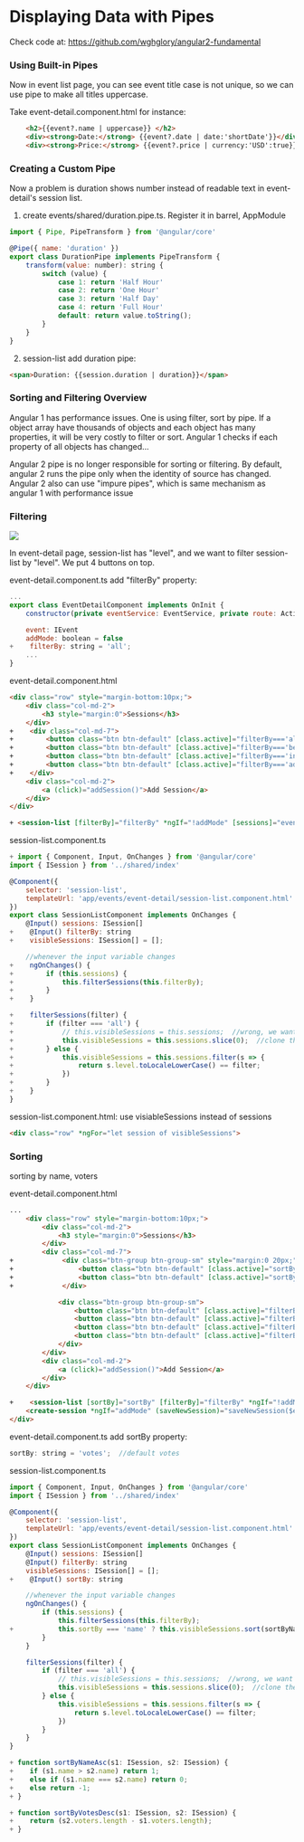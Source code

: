 # Displaying Data with Pipes

Check code at: https://github.com/wghglory/angular2-fundamental

### Using Built-in Pipes

Now in event list page, you can see event title case is not unique, so we can use pipe to make all titles uppercase.

Take event-detail.component.html for instance:

```html
    <h2>{{event?.name | uppercase}} </h2>
    <div><strong>Date:</strong> {{event?.date | date:'shortDate'}}</div>
    <div><strong>Price:</strong> {{event?.price | currency:'USD':true}}</div>
```

### Creating a Custom Pipe

Now a problem is duration shows number instead of readable text in event-detail's session list.

1) create events/shared/duration.pipe.ts. Register it in barrel, AppModule

```javascript
import { Pipe, PipeTransform } from '@angular/core'

@Pipe({ name: 'duration' })
export class DurationPipe implements PipeTransform {
    transform(value: number): string {
        switch (value) {
            case 1: return 'Half Hour'
            case 2: return 'One Hour'
            case 3: return 'Half Day'
            case 4: return 'Full Hour'
            default: return value.toString();
        }
    }
}
```

2) session-list add duration pipe:

```html
<span>Duration: {{session.duration | duration}}</span>
```

### Sorting and Filtering Overview

Angular 1 has performance issues. One is using filter, sort by pipe. If a object array have thousands of objects and each object has many properties, it will be very costly to filter or sort. Angular 1 checks if each property of all objects has changed...

Angular 2 pipe is no longer responsible for sorting or filtering. By default, angular 2 runs the pipe only when the identity of source has changed. Angular 2 also can use "impure pipes", which is same mechanism as angular 1 with performance issue

### Filtering

<img src="http://om1o84p1p.bkt.clouddn.com//1493229011.png" />

In event-detail page, session-list has "level", and we want to filter session-list by "level". We put 4 buttons on top.

event-detail.component.ts add "filterBy" property:

```javascript
...
export class EventDetailComponent implements OnInit {
    constructor(private eventService: EventService, private route: ActivatedRoute) { }

    event: IEvent
    addMode: boolean = false
+    filterBy: string = 'all';
    ...
}
```

event-detail.component.html

```html
<div class="row" style="margin-bottom:10px;">
    <div class="col-md-2">
        <h3 style="margin:0">Sessions</h3>
    </div>
+    <div class="col-md-7">
+        <button class="btn btn-default" [class.active]="filterBy==='all'" (click)="filterBy='all'">All</button>
+        <button class="btn btn-default" [class.active]="filterBy==='beginner'" (click)="filterBy='beginner'">Beginner</button>
+        <button class="btn btn-default" [class.active]="filterBy==='intermediate'" (click)="filterBy='intermediate'">Intermediate</button>
+        <button class="btn btn-default" [class.active]="filterBy==='advanced'" (click)="filterBy='advanced'">Advanced</button>
+    </div>
    <div class="col-md-2">
        <a (click)="addSession()">Add Session</a>
    </div>
</div>

+ <session-list [filterBy]="filterBy" *ngIf="!addMode" [sessions]="event?.sessions"></session-list>
```

session-list.component.ts

```javascript
+ import { Component, Input, OnChanges } from '@angular/core'
import { ISession } from '../shared/index'

@Component({
    selector: 'session-list',
    templateUrl: 'app/events/event-detail/session-list.component.html'
})
export class SessionListComponent implements OnChanges {
    @Input() sessions: ISession[]
+    @Input() filterBy: string
+    visibleSessions: ISession[] = [];

    //whenever the input variable changes
+    ngOnChanges() {
+        if (this.sessions) {
+            this.filterSessions(this.filterBy);
+        }
+    }

+    filterSessions(filter) {
+        if (filter === 'all') {
+            // this.visibleSessions = this.sessions;  //wrong, we want to make a copy
+            this.visibleSessions = this.sessions.slice(0);  //clone the arr
+        } else {
+            this.visibleSessions = this.sessions.filter(s => {
+                return s.level.toLocaleLowerCase() == filter;
+            })
+        }
+    }
}
```

session-list.component.html: use visiableSessions instead of sessions

```html
<div class="row" *ngFor="let session of visibleSessions">
```

### Sorting

sorting by name, voters


event-detail.component.html

```html
...
    <div class="row" style="margin-bottom:10px;">
        <div class="col-md-2">
            <h3 style="margin:0">Sessions</h3>
        </div>
        <div class="col-md-7">
+            <div class="btn-group btn-group-sm" style="margin:0 20px;">
+                <button class="btn btn-default" [class.active]="sortBy==='name'" (click)="sortBy='name'">By Name</button>
+                <button class="btn btn-default" [class.active]="sortBy==='votes'" (click)="sortBy='votes'">By Votes</button>
+            </div>

            <div class="btn-group btn-group-sm">
                <button class="btn btn-default" [class.active]="filterBy==='all'" (click)="filterBy='all'">All</button>
                <button class="btn btn-default" [class.active]="filterBy==='beginner'" (click)="filterBy='beginner'">Beginner</button>
                <button class="btn btn-default" [class.active]="filterBy==='intermediate'" (click)="filterBy='intermediate'">Intermediate</button>
                <button class="btn btn-default" [class.active]="filterBy==='advanced'" (click)="filterBy='advanced'">Advanced</button>
            </div>
        </div>
        <div class="col-md-2">
            <a (click)="addSession()">Add Session</a>
        </div>
    </div>

+    <session-list [sortBy]="sortBy" [filterBy]="filterBy" *ngIf="!addMode" [sessions]="event?.sessions"></session-list>
    <create-session *ngIf="addMode" (saveNewSession)="saveNewSession($event)" (cancelAddSession)="cancelAddSession()"></create-session>
</div>
```

event-detail.component.ts add sortBy property:

```javascript
sortBy: string = 'votes';  //default votes
```

session-list.component.ts

```javascript
import { Component, Input, OnChanges } from '@angular/core'
import { ISession } from '../shared/index'

@Component({
    selector: 'session-list',
    templateUrl: 'app/events/event-detail/session-list.component.html'
})
export class SessionListComponent implements OnChanges {
    @Input() sessions: ISession[]
    @Input() filterBy: string
    visibleSessions: ISession[] = [];
+    @Input() sortBy: string

    //whenever the input variable changes
    ngOnChanges() {
        if (this.sessions) {
            this.filterSessions(this.filterBy);
+           this.sortBy === 'name' ? this.visibleSessions.sort(sortByNameAsc) : this.visibleSessions.sort(sortByVotesDesc)
        }
    }

    filterSessions(filter) {
        if (filter === 'all') {
            // this.visibleSessions = this.sessions;  //wrong, we want to make a copy
            this.visibleSessions = this.sessions.slice(0);  //clone the arr
        } else {
            this.visibleSessions = this.sessions.filter(s => {
                return s.level.toLocaleLowerCase() == filter;
            })
        }
    }
}

+ function sortByNameAsc(s1: ISession, s2: ISession) {
+    if (s1.name > s2.name) return 1;
+    else if (s1.name === s2.name) return 0;
+    else return -1;
+ }

+ function sortByVotesDesc(s1: ISession, s2: ISession) {
+    return (s2.voters.length - s1.voters.length);
+ }
```
